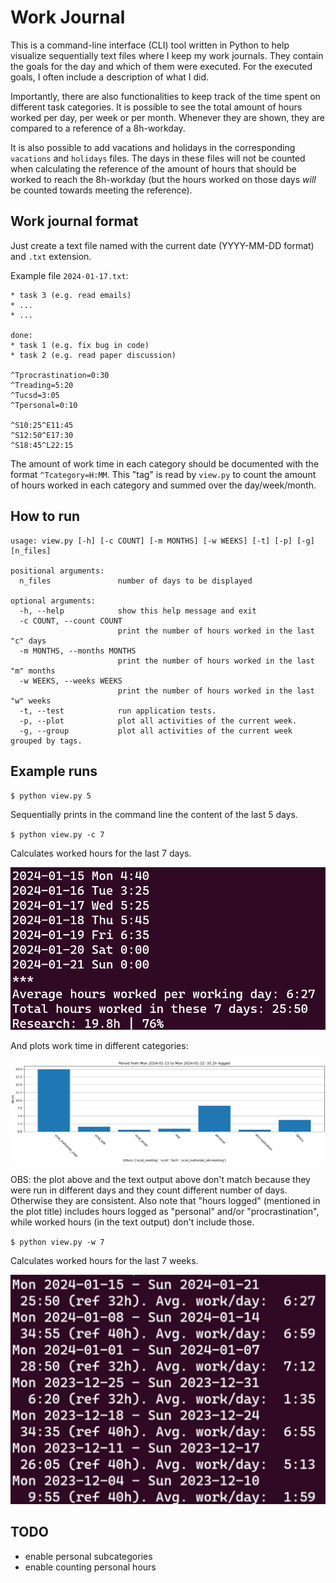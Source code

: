 # Work Journal

This is a command-line interface (CLI) tool written in Python to help visualize sequentially text files where I keep my work 
journals. They contain the goals for the day and which of them were executed. For the executed goals, I often include a 
description of what I did. 

Importantly, there are also functionalities to keep track of the time spent on different task categories. It is possible to 
see the total amount of hours worked per day, per week or per month. Whenever they are shown, they are compared to a 
reference of a 8h-workday.

It is also possible to add vacations and holidays in the corresponding `vacations` and `holidays` files. 
The days in these files will not be counted when calculating the reference of the amount of hours that should be worked to 
reach the 8h-workday (but the hours worked on those days *will* be counted towards meeting the reference).

## Work journal format

Just create a text file named with the current date (YYYY-MM-DD format) and `.txt` extension.

Example file `2024-01-17.txt`:

    * task 3 (e.g. read emails)
    * ...
    * ...
    
    done:
    * task 1 (e.g. fix bug in code)
    * task 2 (e.g. read paper discussion)
    
    ^Tprocrastination=0:30
    ^Treading=5:20
    ^Tucsd=3:05
    ^Tpersonal=0:10
    
    ^S10:25^E11:45
    ^S12:50^E17:30
    ^S18:45^L22:15

The amount of work time in each category should be documented with the format `^Tcategory=H:MM`. This "tag" is read 
by `view.py` to count the amount of hours worked in each category and summed over the day/week/month.

## How to run

    usage: view.py [-h] [-c COUNT] [-m MONTHS] [-w WEEKS] [-t] [-p] [-g] [n_files]
    
    positional arguments:
      n_files               number of days to be displayed
    
    optional arguments:
      -h, --help            show this help message and exit
      -c COUNT, --count COUNT
                            print the number of hours worked in the last "c" days
      -m MONTHS, --months MONTHS
                            print the number of hours worked in the last "m" months
      -w WEEKS, --weeks WEEKS
                            print the number of hours worked in the last "w" weeks
      -t, --test            run application tests.
      -p, --plot            plot all activities of the current week.
      -g, --group           plot all activities of the current week grouped by tags.

## Example runs
`$ python view.py 5`

Sequentially prints in the command line the content of the last 5 days.

`$ python view.py -c 7`

Calculates worked hours for the last 7 days.

![](example-run-day-hours.png)

And plots work time in different categories:

![](example-plot-categories.png)

OBS: the plot above and the text output above don't match because they were run in different days and they count different 
number of days. Otherwise they are consistent. Also note that "hours logged" (mentioned in the plot title) includes hours 
logged as "personal" and/or "procrastination", while worked hours (in the text output) don't include those.

`$ python view.py -w 7`

Calculates worked hours for the last 7 weeks.

![](example-run-week-hours.png)

## TODO

* enable personal subcategories
* enable counting personal hours
